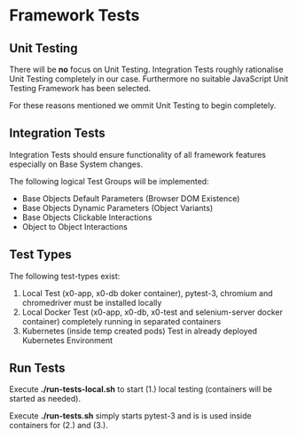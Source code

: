 # Framework Tests

## Unit Testing

There will be **no** focus on Unit Testing. Integration Tests roughly rationalise Unit Testing
completely in our case. Furthermore no suitable JavaScript Unit Testing Framework has been selected.

For these reasons mentioned we ommit Unit Testing to begin completely.

## Integration Tests

Integration Tests should ensure functionality of all framework features especially on Base System changes.

The following logical Test Groups will be implemented:

* Base Objects Default Parameters (Browser DOM Existence)
* Base Objects Dynamic Parameters (Object Variants)
* Base Objects Clickable Interactions
* Object to Object Interactions

## Test Types

The following test-types exist:

1. Local Test (x0-app, x0-db doker container), pytest-3, chromium and chromedriver must be installed locally
2. Local Docker Test (x0-app, x0-db, x0-test and selenium-server docker container) completely running in separated containers
3. Kubernetes (inside temp created pods) Test in already deployed Kubernetes Environment

## Run Tests

Execute **./run-tests-local.sh** to start (1.) local testing (containers will be started as needed).

Execute **./run-tests.sh** simply starts pytest-3 and is is used inside containers for (2.) and (3.).
